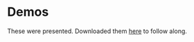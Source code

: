 # Demos

These were presented.
Downloaded them [here](http://www.matthewrenze.com/workshops/practical-machine-learning-with-python/demos.zip) to follow along.
